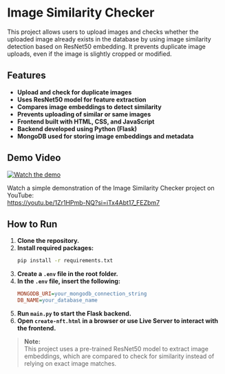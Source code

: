 # Image Similarity Checker

This project allows users to upload images and checks whether the uploaded image already exists in the database by using image similarity detection based on ResNet50 embedding. It prevents duplicate image uploads, even if the image is slightly cropped or modified.

## Features

- **Upload and check for duplicate images**
- **Uses ResNet50 model for feature extraction**
- **Compares image embeddings to detect similarity**
- **Prevents uploading of similar or same images**
- **Frontend built with HTML, CSS, and JavaScript**
- **Backend developed using Python (Flask)**
- **MongoDB used for storing image embeddings and metadata**

## Demo Video

[![Watch the demo](https://img.youtube.com/vi/1Zr1HPmb-NQ/0.jpg)](https://youtu.be/1Zr1HPmb-NQ?si=iTx4Abt17_FEZbm7)

Watch a simple demonstration of the Image Similarity Checker project on YouTube:  
https://youtu.be/1Zr1HPmb-NQ?si=iTx4Abt17_FEZbm7 

## How to Run

1. **Clone the repository.**
2. **Install required packages:**
   ```bash
   pip install -r requirements.txt
   ```
3. **Create a `.env` file in the root folder.**
4. **In the `.env` file, insert the following:**
   ```ini
   MONGODB_URI=your_mongodb_connection_string
   DB_NAME=your_database_name
   ```
5. **Run `main.py` to start the Flask backend.**
6. **Open `create-nft.html` in a browser or use Live Server to interact with the frontend.**

> **Note:**  
> This project uses a pre-trained ResNet50 model to extract image embeddings, which are compared to check for similarity instead of relying on exact image matches.
